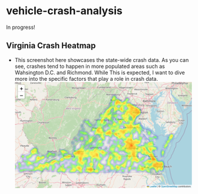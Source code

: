 # vehicle-crash-analysis
In progress!

## Virginia Crash Heatmap
- This screenshot here showcases the state-wide crash data. As you can see, crashes tend to happen in more populated areas such as Wahsington D.C. and Richmond. While This is expected, I want to dive more into the specific factors that play a role in crash data.
![Crash Data Screenshot](screenshots/virginia_crash_heatmap.png)
